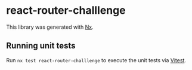 # react-router-challlenge

This library was generated with [Nx](https://nx.dev).

## Running unit tests

Run `nx test react-router-challlenge` to execute the unit tests via [Vitest](https://vitest.dev/).
